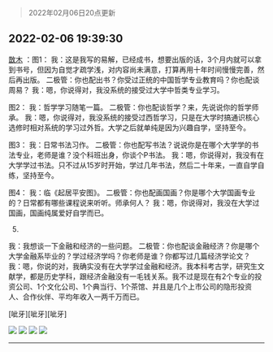 > 2022年02月06日20点更新
<link rel="stylesheet" href="https://cdn.jsdelivr.net/gh/taotie6/sampleJSON@main/css/photo_show.css">
<meta name="referrer" content="no-referrer" />


 ## 2022-02-06 19:39:30 

 [㪚木](https://www.coolapk.com/feed/33350203?shareKey=MTNlMWEzODI4NjBlNjFmZmI4Y2I~) ：图1：
我：这是我写的易解，已经成书，想要出版的话，3个月内就可以拿到书号，但因为自觉才疏学浅，对内容尚未满意，打算再用十年时间慢慢完善，然后再出版。
二极管：你也配出书？你受过正统的中国哲学专业教育吗？你也配谈周易？
我：嗯，你说得对，我没系统的接受过大学中哲类专业学习。<!--break-->

图2：
我：哲学学习随笔一篇。
二极管：你也配谈哲学？来，先说说你的哲学师承。
我：嗯，你说得对，我没系统的接受过西哲学习，只是在大学时搞通识核心选修时相对系统的学习过外哲。大学之后就单纯是因为兴趣自学，坚持至今。

图3：
我：日常书法习作。
二极管：你也配写书法？说说你是在哪个大学学的书法专业，老师是谁？没个科班出身，你谈个P书法。
我：嗯，你说得对，我没有在大学学过书法。只不过从15岁时开始，学过几年书法，然后二十年来，一直自学自练，坚持至今。

图4：
我：临《起居平安图》。
二极管：你也配画国画？你是哪个大学国画专业的？日常都有哪些课程说来听听。师承何人？
我：嗯，你说得对，我没在大学过国画，国画纯属爱好自学而已。

5.
我：我想谈一下金融和经济的一些问题。
二极管：你也配谈金融经济？你是哪个大学金融系毕业的？学过经济学吗？你老师是谁？你都写过几篇经济学论文？
我：嗯，你说的对，我确实没有在大学学过金融和经济。我本科考古学，研究生文献学，都是历史学科，跟经济金融没有一毛钱关系。我不过是现在有2个专业的投资公司、1个文化公司、1个典当行、1个茶馆、并且是几个上市公司的隐形投资人、合作伙伴、平均年收入一两千万而已。

[呲牙][呲牙][呲牙] 

<div class="album">
<img class="img-item" src="http://image.coolapk.com/feed/2022/0206/19/1081091_c6549bac_7568_1754_822@1080x1782.jpeg" />
<img class="img-item" src="http://image.coolapk.com/feed/2022/0206/19/1081091_eef86d9e_7568_176_345@440x4708.jpeg" />
<img class="img-item" src="http://image.coolapk.com/feed/2022/0206/19/1081091_8445a073_7568_1769_728@1908x3456.jpeg" />
<img class="img-item" src="http://image.coolapk.com/feed/2022/0206/19/1081091_ba03734f_7568_1774_92@983x2375.jpeg" />
</div>

 ------- 

